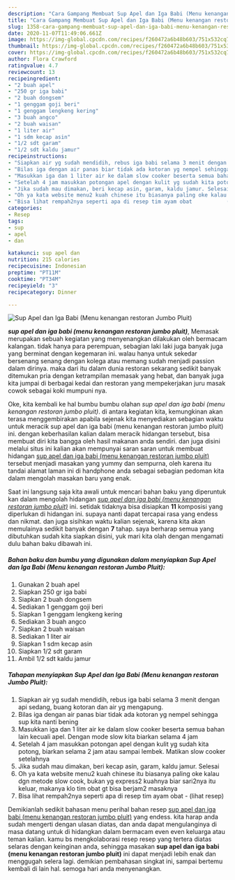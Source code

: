 ```yaml
---
description: "Cara Gampang Membuat Sup Apel dan Iga Babi (Menu kenangan restoran Jumbo Pluit) yang sempurna"
title: "Cara Gampang Membuat Sup Apel dan Iga Babi (Menu kenangan restoran Jumbo Pluit) yang sempurna"
slug: 1358-cara-gampang-membuat-sup-apel-dan-iga-babi-menu-kenangan-restoran-jumbo-pluit-yang-sempurna
date: 2020-11-07T11:49:06.661Z
image: https://img-global.cpcdn.com/recipes/f260472a6b48b603/751x532cq70/sup-apel-dan-iga-babi-menu-kenangan-restoran-jumbo-pluit-foto-resep-utama.jpg
thumbnail: https://img-global.cpcdn.com/recipes/f260472a6b48b603/751x532cq70/sup-apel-dan-iga-babi-menu-kenangan-restoran-jumbo-pluit-foto-resep-utama.jpg
cover: https://img-global.cpcdn.com/recipes/f260472a6b48b603/751x532cq70/sup-apel-dan-iga-babi-menu-kenangan-restoran-jumbo-pluit-foto-resep-utama.jpg
author: Flora Crawford
ratingvalue: 4.7
reviewcount: 13
recipeingredient:
- "2 buah apel"
- "250 gr iga babi"
- "2 buah dongsem"
- "1 genggam goji beri"
- "1 genggam lengkeng kering"
- "3 buah angco"
- "2 buah waisan"
- "1 liter air"
- "1 sdm kecap asin"
- "1/2 sdt garam"
- "1/2 sdt kaldu jamur"
recipeinstructions:
- "Siapkan air yg sudah mendidih, rebus iga babi selama 3 menit dengan api sedang, buang kotoran dan air yg mengapung."
- "Bilas iga dengan air panas biar tidak ada kotoran yg nempel sehingga sup kita nanti bening"
- "Masukkan iga dan 1 liter air ke dalam slow cooker beserta semua bahan lain kecuali apel. Dengan mode slow kita biarkan selama 4 jam"
- "Setelah 4 jam masukkan potongan apel dengan kulit yg sudah kita potong, biarkan selama 2 jam atau sampai lembek. Matikan slow cooker setelahnya"
- "Jika sudah mau dimakan, beri kecap asin, garam, kaldu jamur. Selesai"
- "Oh ya kata website menu2 kuah chinese itu biasanya paling oke kalau dgn metode slow cook, bukan yg express2 kuahnya biar sari2nya itu keluar, makanya klo tim obat gt bisa berjam2 masaknya"
- "Bisa lihat rempah2nya seperti apa di resep tim ayam obat           (lihat resep)"
categories:
- Resep
tags:
- sup
- apel
- dan

katakunci: sup apel dan 
nutrition: 215 calories
recipecuisine: Indonesian
preptime: "PT11M"
cooktime: "PT34M"
recipeyield: "3"
recipecategory: Dinner

---
```



![Sup Apel dan Iga Babi (Menu kenangan restoran Jumbo Pluit)](https://img-global.cpcdn.com/recipes/f260472a6b48b603/751x532cq70/sup-apel-dan-iga-babi-menu-kenangan-restoran-jumbo-pluit-foto-resep-utama.jpg)

<b><i>sup apel dan iga babi (menu kenangan restoran jumbo pluit)</i></b>, Memasak merupakan sebuah kegiatan yang menyenangkan dilakukan oleh bermacam kalangan. tidak hanya para perempuan, sebagian laki laki juga banyak juga yang berminat dengan kegemaran ini. walau hanya untuk sekedar bersenang senang dengan kolega atau memang sudah menjadi passion dalam dirinya. maka dari itu dalam dunia restoran sekarang sedikit banyak ditemukan pria dengan ketrampilan memasak yang hebat, dan banyak juga kita jumpai di berbagai kedai dan restoran yang mempekerjakan juru masak cowok sebagai koki mumpuni nya.



Oke, kita kembali ke hal bumbu bumbu olahan <i>sup apel dan iga babi (menu kenangan restoran jumbo pluit)</i>. di antara kegiatan kita, kemungkinan akan terasa menggembirakan apabila sejenak kita menyediakan sebagian waktu untuk meracik sup apel dan iga babi (menu kenangan restoran jumbo pluit) ini. dengan keberhasilan kalian dalam meracik hidangan tersebut, bisa membuat diri kita bangga oleh hasil makanan anda sendiri. dan juga disini melalui situs ini kalian akan mempunyai saran saran untuk membuat hidangan <u>sup apel dan iga babi (menu kenangan restoran jumbo pluit)</u> tersebut menjadi masakan yang yummy dan sempurna, oleh karena itu tandai alamat laman ini di handphone anda sebagai sebagian pedoman kita dalam mengolah masakan baru yang enak.


Saat ini langsung saja kita awali untuk mencari bahan baku yang diperuntuk kan dalam mengolah hidangan <u><i>sup apel dan iga babi (menu kenangan restoran jumbo pluit)</i></u> ini. setidak tidaknya bisa disiapkan <b>11</b> komposisi yang diperlukan di hidangan ini. supaya nanti dapat tercapai rasa yang endess dan nikmat. dan juga sisihkan waktu kalian sejenak, karena kita akan memulainya sedikit banyak dengan <b>7</b> tahap. saya berharap semua yang dibutuhkan sudah kita siapkan disini, yuk mari kita olah dengan mengamati dulu bahan baku dibawah ini.

<!--inarticleads1-->

##### Bahan baku dan bumbu yang digunakan dalam menyiapkan Sup Apel dan Iga Babi (Menu kenangan restoran Jumbo Pluit):

1. Gunakan 2 buah apel
1. Siapkan 250 gr iga babi
1. Siapkan 2 buah dongsem
1. Sediakan 1 genggam goji beri
1. Siapkan 1 genggam lengkeng kering
1. Sediakan 3 buah angco
1. Siapkan 2 buah waisan
1. Sediakan 1 liter air
1. Siapkan 1 sdm kecap asin
1. Siapkan 1/2 sdt garam
1. Ambil 1/2 sdt kaldu jamur




<!--inarticleads2-->

##### Tahapan menyiapkan Sup Apel dan Iga Babi (Menu kenangan restoran Jumbo Pluit):

1. Siapkan air yg sudah mendidih, rebus iga babi selama 3 menit dengan api sedang, buang kotoran dan air yg mengapung.
1. Bilas iga dengan air panas biar tidak ada kotoran yg nempel sehingga sup kita nanti bening
1. Masukkan iga dan 1 liter air ke dalam slow cooker beserta semua bahan lain kecuali apel. Dengan mode slow kita biarkan selama 4 jam
1. Setelah 4 jam masukkan potongan apel dengan kulit yg sudah kita potong, biarkan selama 2 jam atau sampai lembek. Matikan slow cooker setelahnya
1. Jika sudah mau dimakan, beri kecap asin, garam, kaldu jamur. Selesai
1. Oh ya kata website menu2 kuah chinese itu biasanya paling oke kalau dgn metode slow cook, bukan yg express2 kuahnya biar sari2nya itu keluar, makanya klo tim obat gt bisa berjam2 masaknya
1. Bisa lihat rempah2nya seperti apa di resep tim ayam obat -           (lihat resep)




Demikianlah sedikit bahasan menu perihal bahan resep <u>sup apel dan iga babi (menu kenangan restoran jumbo pluit)</u> yang endess. kita harap anda sudah mengerti dengan ulasan diatas, dan anda dapat mengulanginya di masa datang untuk di hidangkan dalam bermacam even even keluarga atau teman kalian. kamu bs mengkolaborasi resep resep yang tertera diatas selaras dengan keinginan anda, sehingga masakan <b>sup apel dan iga babi (menu kenangan restoran jumbo pluit)</b> ini dapat menjadi lebih enak dan menggugah selera lagi. demikian pembahasan singkat ini, sampai bertemu kembali di lain hal. semoga hari anda menyenangkan.
